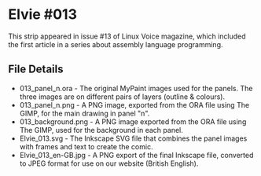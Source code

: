 Elvie #013
==========
This strip appeared in issue #13 of Linux Voice magazine, which included the first
article in a series about assembly language programming.


File Details
------------
* 013_panel_n.ora         - The original MyPaint images used for the panels. The three images are on different pairs of layers (outline & colours).
* 013_panel_n.png         - A PNG image, exported from the ORA file using The GIMP, for the main drawing in panel "n".
* 013_background.png      - A PNG image exported from the ORA file using The GIMP, used for the background in each panel.
* Elvie_013.svg           - The Inkscape SVG file that combines the panel images with frames and text to create the comic.
* Elvie_013_en-GB.jpg     - A PNG export of the final Inkscape file, converted to JPEG format for use on our website (British English).


